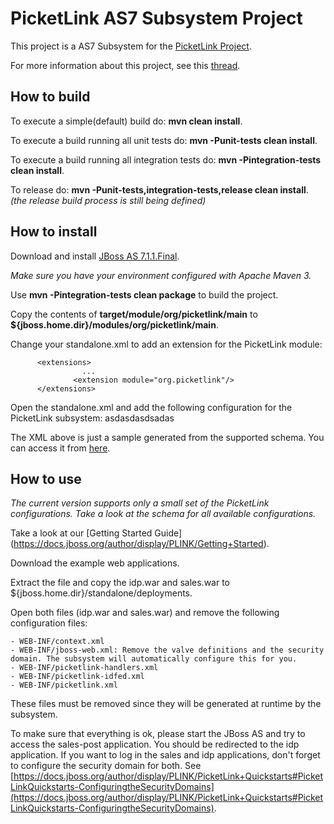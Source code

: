 # PicketLink AS7 Subsystem Project #
 
This project is a AS7 Subsystem for the [PicketLink Project](http://www.jboss.org/picketlink "PicketLink Project").

For more information about this project, see this [thread](https://community.jboss.org/thread/196424 "PicketLink Subsystem Discussion Thread"). 

## How to build ##

To execute a simple(default) build do: **mvn clean install**.

To execute a build running all unit tests do: **mvn -Punit-tests clean install**. 

To execute a build running all integration tests do: **mvn -Pintegration-tests clean install**. 

To release do:  **mvn -Punit-tests,integration-tests,release clean install**. *(the release build process is still being defined)*

## How to install ##

Download and install [JBoss AS 7.1.1.Final](http://www.jboss.org/jbossas/downloads/ "JBoss AS7 Downloads").

*Make sure you have your environment configured with Apache Maven 3.*

Use **mvn -Pintegration-tests clean package** to build the project.

Copy the contents of **target/module/org/picketlink/main** to **${jboss.home.dir}/modules/org/picketlink/main**.

Change your standalone.xml to add an extension for the PicketLink module:

          <extensions>
                    ...
                  <extension module="org.picketlink"/>
          </extensions>

Open the standalone.xml and add the following configuration for the PicketLink subsystem: 
asdasdasdsadas

The XML above is just a sample generated from the supported schema. You can access it from [here](https://github.com/picketlink/as-subsystem/blob/master/src/main/resources/schema/picketlink-subsystem.xsd).

## How to use ##
 
*The current version supports only a small set of the PicketLink configurations. Take a look at the schema for all available configurations.*
 
Take a look at our [Getting Started Guide] (https://docs.jboss.org/author/display/PLINK/Getting+Started).

Download the example web applications.

Extract the file and copy the idp.war and sales.war to ${jboss.home.dir}/standalone/deployments.

Open both files (idp.war and sales.war) and remove the following configuration files:

	- WEB-INF/context.xml
	- WEB-INF/jboss-web.xml: Remove the valve definitions and the security domain. The subsystem will automatically configure this for you.
	- WEB-INF/picketlink-handlers.xml
	- WEB-INF/picketlink-idfed.xml
	- WEB-INF/picketlink.xml

These files must be removed since they will be generated at runtime by the subsystem.

To make sure that everything is ok, please start the JBoss AS and try to access the sales-post application. You should be redirected to the idp application. If you want to log in the sales and idp applications, don't forget to configure the security domain for both. See [https://docs.jboss.org/author/display/PLINK/PicketLink+Quickstarts#PicketLinkQuickstarts-ConfiguringtheSecurityDomains](https://docs.jboss.org/author/display/PLINK/PicketLink+Quickstarts#PicketLinkQuickstarts-ConfiguringtheSecurityDomains).
